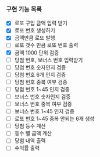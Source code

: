 ### 구현 기능 목록
- [x] 로또 구입 금액 입력 받기
- [x] 로또 번호 생성하기
- [x] 금액만큼 로또 발행
- [ ] 로또 갯수 만큼 로또 번호 출력
- [x] 금액 1000 단위 검증
- [ ] 당첨 번호, 보너스 번호 입력받기
- [ ] 당첨 번호 숫자인지 검증
- [ ] 당첨 번호 6개 인지 검증
- [ ] 당첨 번호 중복 여부 검증
- [ ] 당첨 번호 1~45 인지 검증
- [ ] 보너스 번호 숫자인지 검증
- [ ] 보너스 번호 중복 여부 검증
- [ ] 보너스 번호 1~45 인지 검증
- [ ] 로또 번호 1~45 중복 안되는 6개 생성
- [ ] 당첨 등수 계산
- [ ] 등수 별 금액 계산
- [ ] 당첨 내역 출력
- [ ] 수익률 출력
